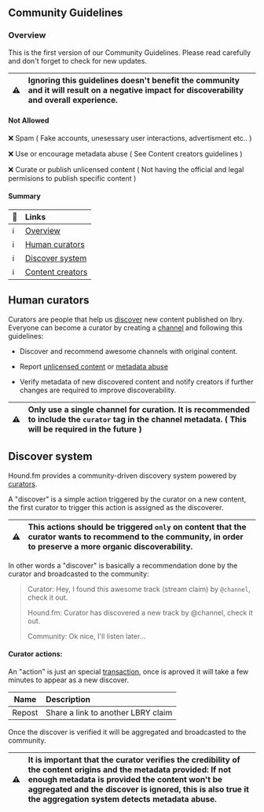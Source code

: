 ## Community Guidelines

### Overview

This is the first version of our Community Guidelines. Please read carefully and don't forget to check for new updates.

| :warning: | Ignoring this guidelines doesn't benefit the community and it will result on a negative impact for discoverability and overall experience.
|---|:---|

#### Not Allowed

:x: Spam ( Fake accounts, unesessary user interactions, advertisment etc.. )

:x: Use or encourage metadata abuse ( See Content creators guidelines )

:x: Curate or publish unlicensed content ( Not having the official and legal permisions to publish specific content )

#### Summary

| :link: | Links
|---|:--- |
 :information_source: | [Overview](#user-content-community-guidelines)
| :information_source: | [Human curators](#user-content-human-curators)
| :information_source: | [Discover system](#user-content-discover-system)
| :information_source: | [Content creators](#user-content-content-creators)

## Human curators

Curators are people that help us [discover](#user-content-discover-system) new content published on lbry.
Everyone can become a curator by creating a [channel](https://lbry.tech/spec#channels) and following this guidelines:

- Discover and recommend awesome channels with original content.

- Report [unlicensed content](https://lbry.com/faq/dmca) or [metadata abuse](https://lbry.com/dmca)

- Verify metadata of new discovered content and notify creators if further changes are required to improve discoverability.

| :warning: | Only use a single channel for curation. It is recommended to include the `curator` tag in the channel metadata. ( This will be required in the future )
|---|:---|

## Discover system

Hound.fm provides a community-driven discovery system powered by [curators](...).

A "discover" is a simple action triggered by the curator on a new content, the first curator to trigger this action is assigned as the discoverer.

| :warning: | This actions should be triggered `only` on content that the curator wants to recommend to the community, in order to preserve a more organic discoverability.
|---|:---|

In other words a "discover" is basically a recommendation done by the curator and broadcasted to the community:

> Curator: Hey, I found this awesome track (stream claim) by `@channel`, check it out. 
>
> Hound.fm: Curator has discovered a new track by @channel, check it out.
> 
> Community: Ok nice, I'll listen later...

#### Curator actions:

An "action" is just an special [transaction](https://lbry.com/faq/transaction-types), once is aproved it will take a few minutes to appear as a new discover.

| Name | Description
|---|:---|
| Repost | Share a link to another LBRY claim 

Once the discover is verified it will be aggregated and broadcasted to the community.

| :warning: | It is important that the curator verifies the credibility of the content origins and the metadata provided: If not enough metadata is provided the content won't be aggregated and the discover is ignored, this is also true it the aggregation system detects metadata abuse.
|---|:---|

